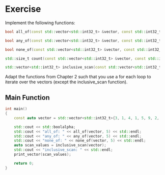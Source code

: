 # Exercise

Implement the following functions:

```cpp
bool all_of(const std::vector<std::int32_t> &vector, const std::int32_t value);

bool any_of(const std::vector<std::int32_t> &vector, const std::int32_t value);

bool none_of(const std::vector<std::int32_t> &vector, const std::int32_t value);

std::size_t count(const std::vector<std::int32_t> &vector, const std::int32_t value);

std::vector<std::int32_t> inclusive_scan(const std::vector<std::int32_t> &vector);
```

Adapt the functions from Chapter 2 such that you use a for each loop to iterate over the vectors (except the inclusive_scan function).

## Main Function

```cpp
int main()
{
    const auto vector = std::vector<std::int32_t>{3, 1, 4, 1, 5, 9, 2, 6};

    std::cout << std::boolalpha;
    std::cout << "all_of: " << all_of(vector, 5) << std::endl;
    std::cout << "any_of: " << any_of(vector, 5) << std::endl;
    std::cout << "none_of: " << none_of(vector, 5) << std::endl;
    auto scan_values = inclusive_scan(vector);
    std::cout << "inclusive_scan: " << std::endl;
    print_vector(scan_values);

    return 0;
}
```
